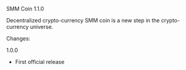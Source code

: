 SMM Coin 1.1.0

Decentralized crypto-currency SMM coin is a new step in the crypto-currency universe.

Changes:

1.0.0
- First official release

